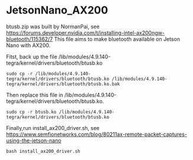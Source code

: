# JetsonNano_AX200

btusb.zip was built by NormanPai, see https://forums.developer.nvidia.com/t/installing-intel-ax200ngw-bluetooth/115362/7
This file aims to make bluetooth available on Jetson Nano with AX200.

Fitst, back up the file  /lib/modules/4.9.140-tegra/kernel/drivers/bluetooth/btusb.ko
```
sudo cp -r /lib/modules/4.9.140-tegra/kernel/drivers/bluetooth/btusb.ko /lib/modules/4.9.140-tegra/kernel/drivers/bluetooth/btusb.ko.bak
```
Then replace this file in /lib/modules/4.9.140-tegra/kernel/drivers/bluetooth/btusb.ko.
```
sudo cp -r btusb.ko /lib/modules/4.9.140-tegra/kernel/drivers/bluetooth/btusb.ko
```
Finally,run install_ax200_driver.sh, see https://www.semfionetworks.com/blog/80211ax-remote-packet-captures-using-the-jetson-nano
``` 
bash install_ax200_driver.sh
```

